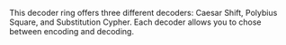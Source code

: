 This decoder ring offers three different decoders: Caesar Shift, Polybius Square, and Substitution Cypher. Each decoder allows you to chose between encoding and decoding. 
